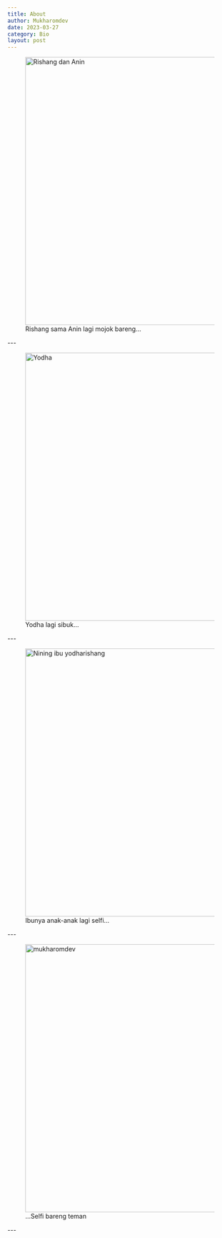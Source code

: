 ```yaml
---
title: About
author: Mukharomdev
date: 2023-03-27
category: Bio
layout: post
---
```



<!-- ![alt image family]()
![alt image family](../../assets/images-fam/tmp/yodha.jpg)
 -->


<figure>
    <img src="../../assets/images-fam/tinified/rishang-anin.jpg"
         alt="Rishang dan Anin" width="800" height="600">
    <figcaption>Rishang sama Anin lagi mojok bareng...</figcaption>
</figure>
---
<figure>
    <img src="../../assets/images-fam/tinified/yodha.jpg"
         alt="Yodha" width="800" height="600">
    <figcaption>Yodha lagi sibuk...</figcaption>
</figure>
---
<figure>
    <img src="../../assets/images-fam/tinified/nining-ibu-yodharishang.jpg"
         alt="Nining ibu yodharishang" width="800" height="600">
    <figcaption>Ibunya anak-anak lagi selfi...</figcaption>
</figure>
---
<figure>
    <img src="../../assets/images-fam/tinified/mukharomdev-fam1.jpg"
         alt="mukharomdev " width="800" height="600">
    <figcaption>...Selfi bareng teman</figcaption>
</figure>
---